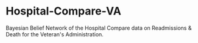 # Hospital-Compare-VA
Bayesian Belief Network of the Hospital Compare data on Readmissions & Death for the Veteran's Administration.
